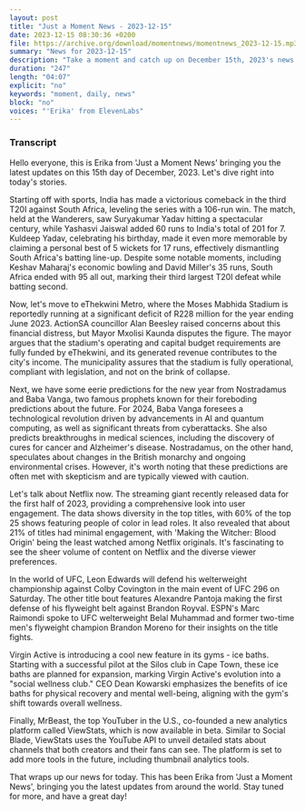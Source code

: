 ```yaml
---
layout: post
title: "Just a Moment News - 2023-12-15"
date: 2023-12-15 08:30:36 +0200
file: https://archive.org/download/momentnews/momentnews_2023-12-15.mp3
summary: "News for 2023-12-15"
description: "Take a moment and catch up on December 15th, 2023's news."
duration: "247"
length: "04:07"
explicit: "no"
keywords: "moment, daily, news"
block: "no"
voices: "'Erika' from ElevenLabs"
---
```


### Transcript

Hello everyone, this is Erika from 'Just a Moment News' bringing you the latest updates on this 15th day of December, 2023. Let's dive right into today's stories.

Starting off with sports, India has made a victorious comeback in the third T20I against South Africa, leveling the series with a 106-run win. The match, held at the Wanderers, saw Suryakumar Yadav hitting a spectacular century, while Yashasvi Jaiswal added 60 runs to India's total of 201 for 7. Kuldeep Yadav, celebrating his birthday, made it even more memorable by claiming a personal best of 5 wickets for 17 runs, effectively dismantling South Africa's batting line-up. Despite some notable moments, including Keshav Maharaj's economic bowling and David Miller's 35 runs, South Africa ended with 95 all out, marking their third largest T20I defeat while batting second.

Now, let's move to eThekwini Metro, where the Moses Mabhida Stadium is reportedly running at a significant deficit of R228 million for the year ending June 2023. ActionSA councillor Alan Beesley raised concerns about this financial distress, but Mayor Mxolisi Kaunda disputes the figure. The mayor argues that the stadium's operating and capital budget requirements are fully funded by eThekwini, and its generated revenue contributes to the city's income. The municipality assures that the stadium is fully operational, compliant with legislation, and not on the brink of collapse.

Next, we have some eerie predictions for the new year from Nostradamus and Baba Vanga, two famous prophets known for their foreboding predictions about the future. For 2024, Baba Vanga foresees a technological revolution driven by advancements in AI and quantum computing, as well as significant threats from cyberattacks. She also predicts breakthroughs in medical sciences, including the discovery of cures for cancer and Alzheimer's disease. Nostradamus, on the other hand, speculates about changes in the British monarchy and ongoing environmental crises. However, it's worth noting that these predictions are often met with skepticism and are typically viewed with caution.

Let's talk about Netflix now. The streaming giant recently released data for the first half of 2023, providing a comprehensive look into user engagement. The data shows diversity in the top titles, with 60% of the top 25 shows featuring people of color in lead roles. It also revealed that about 21% of titles had minimal engagement, with 'Making the Witcher: Blood Origin' being the least watched among Netflix originals. It's fascinating to see the sheer volume of content on Netflix and the diverse viewer preferences.

In the world of UFC, Leon Edwards will defend his welterweight championship against Colby Covington in the main event of UFC 296 on Saturday. The other title bout features Alexandre Pantoja making the first defense of his flyweight belt against Brandon Royval. ESPN's Marc Raimondi spoke to UFC welterweight Belal Muhammad and former two-time men's flyweight champion Brandon Moreno for their insights on the title fights.

Virgin Active is introducing a cool new feature in its gyms - ice baths. Starting with a successful pilot at the Silos club in Cape Town, these ice baths are planned for expansion, marking Virgin Active's evolution into a "social wellness club." CEO Dean Kowarski emphasizes the benefits of ice baths for physical recovery and mental well-being, aligning with the gym's shift towards overall wellness.

Finally, MrBeast, the top YouTuber in the U.S., co-founded a new analytics platform called ViewStats, which is now available in beta. Similar to Social Blade, ViewStats uses the YouTube API to unveil detailed stats about channels that both creators and their fans can see. The platform is set to add more tools in the future, including thumbnail analytics tools.

That wraps up our news for today. This has been Erika from 'Just a Moment News', bringing you the latest updates from around the world. Stay tuned for more, and have a great day!
